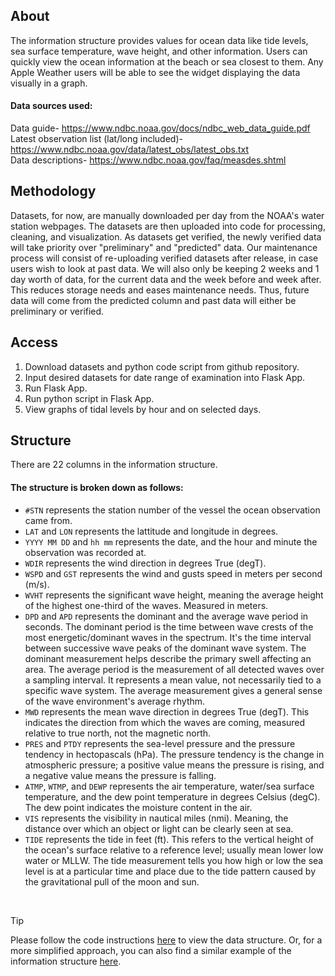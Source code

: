 ## About
The information structure provides values for ocean data like tide levels, sea surface temperature, wave height, and other information. Users can quickly view the ocean information at the beach or sea closest to them. Any Apple Weather users will be able to see the widget displaying the data visually in a graph.

#### Data sources used:
Data guide- https://www.ndbc.noaa.gov/docs/ndbc_web_data_guide.pdf <br/>
Latest observation list (lat/long included)- https://www.ndbc.noaa.gov/data/latest_obs/latest_obs.txt <br/>
Data descriptions- https://www.ndbc.noaa.gov/faq/measdes.shtml

## Methodology
Datasets, for now, are manually downloaded per day from the NOAA's water station webpages. The datasets are then uploaded into code for processing, cleaning, and visualization. As datasets get verified, the newly verified data will take priority over "preliminary" and "predicted" data. Our maintenance process will consist of re-uploading verified datasets after release, in case users wish to look at past data. We will also only be keeping 2 weeks and 1 day worth of data, for the current data and the week before and week after. This reduces storage needs and eases maintenance needs. Thus, future data will come from the predicted column and past data will either be preliminary or verified. 

## Access
1. Download datasets and python code script from github repository.
2. Input desired datasets for date range of examination into Flask App.
3. Run Flask App.
4. Run python script in Flask App.
5. View graphs of tidal levels by hour and on selected days.

## Structure
There are 22 columns in the information structure.

#### The structure is broken down as follows:
+ `#STN` represents the station number of the vessel the ocean observation came from. <br/>
+ `LAT` and `LON` represents the lattitude and longitude in degrees. <br/>
+ `YYYY MM DD` and `hh mm` represents the date, and the hour and minute the observation was recorded at. <br/>
+ `WDIR` represents the wind direction in degrees True (degT). <br/>
+ `WSPD` and `GST` represents the wind and gusts speed in meters per second (m/s). <br/>
+ `WVHT` represents the significant wave height, meaning the average height of the highest one-third of the waves. Measured in meters. <br/>
+ `DPD` and `APD` represents the dominant and the average wave period in seconds. The dominant period is the time between wave crests of the most energetic/dominant waves in the spectrum. It's the time interval between successive wave peaks of the dominant wave system. The dominant measurement helps describe the primary swell affecting an area. The average period is the measurement of all detected waves over a sampling interval. It represents a mean value, not necessarily tied to a specific wave system. The average measurement gives a general sense of the wave environment's average rhythm. <br/>
+ `MWD` represents the mean wave direction in degrees True (degT). This indicates the direction from which the waves are coming, measured relative to true north, not the magnetic north. <br/>
+ `PRES` and `PTDY` represents the sea-level pressure and the pressure tendency in hectopascals (hPa). The pressure tendency is the change in atmospheric pressure; a positive value means the pressure is rising, and a negative value means the pressure is falling. <br/>
+ `ATMP`, `WTMP`, and `DEWP` represents the air temperature, water/sea surface temperature, and the dew point temperature in degrees Celsius (degC). The dew point indicates the moisture content in the air. <br/>
+ `VIS` represents the visibility in nautical miles (nmi). Meaning, the distance over which an object or light can be clearly seen at sea. <br/>
+ `TIDE` represents the tide in feet (ft). This refers to the vertical height of the ocean's surface relative to a reference level; usually mean lower low water or MLLW. The tide measurement tells you how high or low the sea level is at a particular time and place due to the tide pattern caused by the gravitational pull of the moon and sun. <br/>
<br/>

> [!TIP]
> Please follow the code instructions [here](https://github.com/hollimey/portable-info-structures/tree/main/final-overview/code) to view the data structure.
>  Or, for a more simplified approach, you can also find a similar example of the information structure [here](https://github.com/hollimey/portable-info-structures/blob/main/assignments/example-structure/G8_CO-OPS_9444900_wl.csv).
